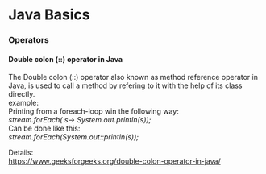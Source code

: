 <h1>Java Basics</h1>

<h3>Operators</h3>
<h4>Double colon (::) operator in Java</h4>
The Double colon (::) operator also known as method reference operator in Java, is used to call a method by refering to it with the help of its class directly.<br>
example:<br>
Printing from a foreach-loop win the following way: <br>
<i>stream.forEach( s-> System.out.println(s));</i><br>
Can be done like this:<br>
<i>stream.forEach(System.out::println(s));</i> <br>


Details: <br>
https://www.geeksforgeeks.org/double-colon-operator-in-java/